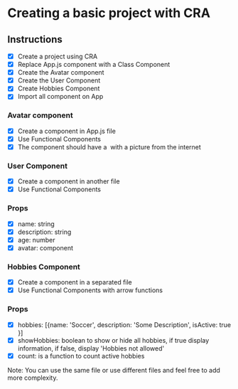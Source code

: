 # Creating a basic project with CRA

## Instructions

- [X] Create a project using CRA
- [X] Replace App.js component with a Class Component
- [X] Create the Avatar component
- [X] Create the User Component
- [X] Create Hobbies Component
- [X] Import all component on App

### Avatar component

- [X] Create a component in App.js file
- [X] Use Functional Components
- [X] The component should have a <img /> with a picture from the internet

### User Component
- [X] Create a component in another file
- [X] Use Functional Components

### Props
- [X] name: string
- [X] description: string
- [X] age: number
- [X] avatar: component

### Hobbies Component
- [X] Create a component in a separated file
- [X] Use Functional Components with arrow functions

### Props
- [X] hobbies: [{name: 'Soccer', description: 'Some Description', isActive: true }]
- [X] showHobbies: boolean to show or hide all hobbies, if true display information, if false, display 'Hobbies not allowed'
- [X] count: is a function to count active hobbies

Note: You can use the same file or use different files and feel free to add more complexity.
